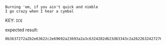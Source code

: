 

``` 
Burning 'em, if you ain't quick and nimble
I go crazy when I hear a cymbal
```

KEY: `ICE`

expected result:
```
0b3637272a2b2e63622c2e69692a23693a2a3c6324202d623d63343c2a26226324272765272a282b2f20430a652e2c652a3124333a653e2b2027630c692b20283165286326302e27282f
```